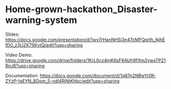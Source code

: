 # Home-grown-hackathon_Disaster-warning-system

Slides:  https://docs.google.com/presentation/d/1wv7rHanNHSj3n47cMFQqrlh_NjhEfD0_z3UZK79XvtQ/edit?usp=sharing

Video Demo: https://drive.google.com/drive/folders/1KrL0cz4mK6sF6AUh9fXm2ywsTP218nJ6?usp=sharing

Documentation: https://docs.google.com/document/d/1q87n2NBgYr0K-ZYzP-IgEYN_8Dom_5-ndI4RjNtKhbc/edit?usp=sharing
